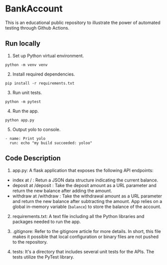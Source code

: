 # BankAccount
This is an educational public repository to illustrate the power of automated testing through Github Actions.

## Run locally
1. Set up Python virtual environment.
```
python -m venv venv
```
2. Install required dependencies.
```
pip install -r requirements.txt
```
3. Run unit tests.
```
python -m pytest
```
4. Run the app.
```
python app.py
```
5. Output yolo to console.
```
- name: Print yolo
  run: echo "my build succeeded: yoloo"
```

## Code Description

1. app.py: A flask application that exposes the following API endpoints: 
  - index at / : Retun a JSON data structure indicating the current balance. 
  - deposit at /deposit : Take the deposit amount as a URL parameter and return the new balance after adding the amount. 
  - withdraw at /withdraw : Take the withdrawal amount as a URL parameter and return the new balance after subtracting the amount. 
App relies on a global in-memory variable (`balance`) to store the balance of the account.

2. requirements.txt: A text file including all the Python libraries and packages needed to run the app. 

3. .gitignore: Refer to the gitignore article for more details. In short, this file makes it possible that local configuration or binary files are not pushed to the repository. 

4. tests: It's a directory that includes several unit tests for the APIs. The tests utilize the PyTest library.